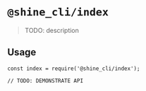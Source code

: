 # `@shine_cli/index`

> TODO: description

## Usage

```
const index = require('@shine_cli/index');

// TODO: DEMONSTRATE API
```
